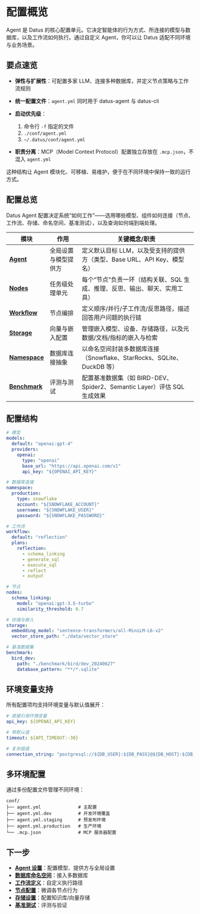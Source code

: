 # 配置概览

Agent 是 Datus 的核心配置单元。它决定智能体的行为方式、所连接的模型与数据库，以及工作流如何执行。通过自定义 Agent，你可以让 Datus 适配不同环境与业务场景。

## 要点速览

- **弹性与扩展性**：可配置多家 LLM、连接多种数据库，并定义节点策略与工作流规则
- **统一配置文件**：`agent.yml` 同时用于 datus-agent 与 datus-cli
- **启动优先级**：

    1. 命令行 `-f` 指定的文件
    2. `./conf/agent.yml`
    3. `~/.datus/conf/agent.yml`

- **职责分离**：MCP（Model Context Protocol）配置独立存放在 `.mcp.json`，不混入 `agent.yml`

这种结构让 Agent 模块化、可移植、易维护，便于在不同环境中保持一致的运行方式。

## 配置总览

Datus Agent 配置决定系统“如何工作”——选用哪些模型、组件如何连接（节点、工作流、存储、命名空间、基准测试），以及查询如何端到端处理。

| 模块 | 作用 | 关键概念/职责 |
|---|---|---|
| **[Agent](agent.md)** | 全局设置与模型提供方 | 定义默认目标 LLM，以及受支持的提供方（类型、Base URL、API Key、模型名） |
| **[Nodes](nodes.md)** | 任务级处理单元 | 每个“节点”负责一环（结构关联、SQL 生成、推理、反思、输出、聊天、实用工具） |
| **[Workflow](workflow.md)** | 节点编排 | 定义顺序/并行/子工作流/反思路径，描述回答用户问题的执行链 |
| **[Storage](storage.md)** | 向量与嵌入配置 | 管理嵌入模型、设备、存储路径，以及元数据/文档/指标的嵌入与检索 |
| **[Namespace](namespace.md)** | 数据库连接抽象 | 以命名空间封装多数据库连接（Snowflake、StarRocks、SQLite、DuckDB 等） |
| **[Benchmark](benchmark.md)** | 评测与测试 | 配置基准数据集（如 BIRD-DEV、Spider2、Semantic Layer）评估 SQL 生成效果 |

## 配置结构

```yaml
# 模型
models:
  default: "openai:gpt-4"
  providers:
    openai:
      type: "openai"
      base_url: "https://api.openai.com/v1"
      api_key: "${OPENAI_API_KEY}"

# 数据库连接
namespace:
  production:
    type: snowflake
    account: "${SNOWFLAKE_ACCOUNT}"
    username: "${SNOWFLAKE_USER}"
    password: "${SNOWFLAKE_PASSWORD}"

# 工作流
workflow:
  default: "reflection"
  plans:
    reflection:
      - schema_linking
      - generate_sql
      - execute_sql
      - reflect
      - output

# 节点
nodes:
  schema_linking:
    model: "openai:gpt-3.5-turbo"
    similarity_threshold: 0.7

# 存储与嵌入
storage:
  embedding_model: "sentence-transformers/all-MiniLM-L6-v2"
  vector_store_path: "./data/vector_store"

# 基准数据集
benchmark:
  bird_dev:
    path: "./benchmark/bird/dev_20240627"
    database_pattern: "**/*.sqlite"
```

## 环境变量支持

所有配置项均支持环境变量与默认值展开：

```yaml
# 直接引用环境变量
api_key: ${OPENAI_API_KEY}

# 带默认值
timeout: ${API_TIMEOUT:-30}

# 复杂插值
connection_string: "postgresql://${DB_USER}:${DB_PASS}@${DB_HOST}:${DB_PORT:-5432}/${DB_NAME}"
```

## 多环境配置

通过多份配置文件管理不同环境：

```
conf/
├── agent.yml              # 主配置
├── agent.yml.dev          # 开发环境覆盖
├── agent.yml.staging      # 预发布环境
├── agent.yml.production   # 生产环境
└── .mcp.json              # MCP 服务器配置
```

## 下一步
- **[Agent 设置](agent.md)**：配置模型、提供方与全局设置
- **[数据库命名空间](namespace.md)**：接入多数据库
- **[工作流定义](workflow.md)**：自定义执行路径
- **[节点配置](nodes.md)**：微调各节点行为
- **[存储设置](storage.md)**：配置知识库/向量存储
- **[基准测试](benchmark.md)**：评测与验证
